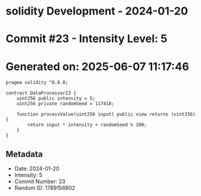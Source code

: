 ﻿# solidity Development - 2024-01-20
# Commit #23 - Intensity Level: 5
# Generated on: 2025-06-07 11:17:46
```solidity
pragma solidity ^0.8.0;

contract DataProcessor23 {
    uint256 public intensity = 5;
    uint256 private randomSeed = 117418;

    function processValue(uint256 input) public view returns (uint256) {
        return input * intensity + randomSeed % 100;
    }
}
```
## Metadata
- Date: 2024-01-20
- Intensity: 5
- Commit Number: 23
- Random ID: 1789156802
